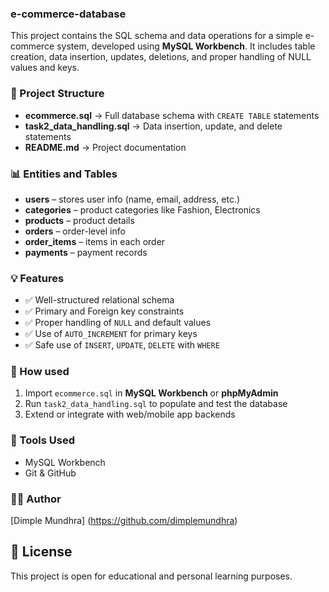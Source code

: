 ### e-commerce-database
This project contains the SQL schema and data operations for a simple e-commerce system, developed using **MySQL Workbench**. It includes table creation, data insertion, updates, deletions, and proper handling of NULL values and keys.

### 📁 Project Structure

- **ecommerce.sql** → Full database schema with `CREATE TABLE` statements
- **task2_data_handling.sql** → Data insertion, update, and delete statements
- **README.md** → Project documentation

### 📊 Entities and Tables

- **users** – stores user info (name, email, address, etc.)
- **categories** – product categories like Fashion, Electronics
- **products** – product details
- **orders** – order-level info
- **order_items** – items in each order
- **payments** – payment records

### 💡 Features

- ✅ Well-structured relational schema
- ✅ Primary and Foreign key constraints
- ✅ Proper handling of `NULL` and default values
- ✅ Use of `AUTO_INCREMENT` for primary keys
- ✅ Safe use of `INSERT`, `UPDATE`, `DELETE` with `WHERE`

### 🚀 How used

1. Import `ecommerce.sql` in **MySQL Workbench** or **phpMyAdmin**
2. Run `task2_data_handling.sql` to populate and test the database
3. Extend or integrate with web/mobile app backends

### 📌 Tools Used

- MySQL Workbench
- Git & GitHub

### 🧑‍💻 Author

[Dimple Mundhra] (https://github.com/dimplemundhra)

## 📜 License
This project is open for educational and personal learning purposes.
